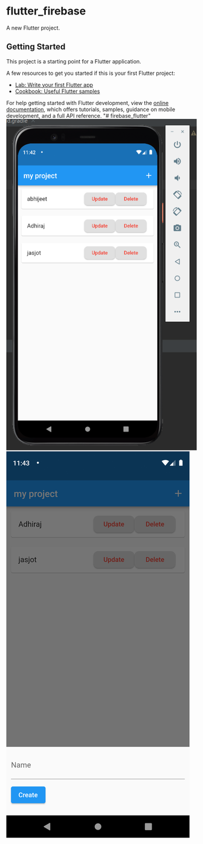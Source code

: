 # flutter_firebase

A new Flutter project.

## Getting Started

This project is a starting point for a Flutter application.

A few resources to get you started if this is your first Flutter project:

- [Lab: Write your first Flutter app](https://docs.flutter.dev/get-started/codelab)
- [Cookbook: Useful Flutter samples](https://docs.flutter.dev/cookbook)

For help getting started with Flutter development, view the
[online documentation](https://docs.flutter.dev/), which offers tutorials,
samples, guidance on mobile development, and a full API reference.
"# firebase_flutter"
![alt text](https://github.com/Jasjotsingh2004/firebase_flutter/blob/main/screenshots/ss_1.png)
![alt text](https://github.com/Jasjotsingh2004/firebase_flutter/blob/main/screenshots/ss_2.png)